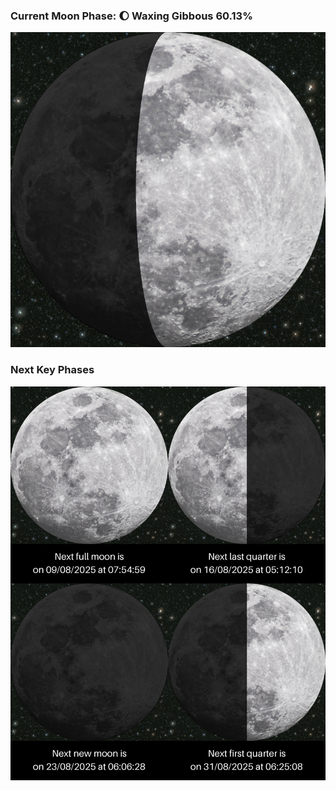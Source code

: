 ### Current Moon Phase: 🌔 Waxing Gibbous 60.13%
![Moon Phase](moonphase.png)
### Next Key Phases
![Gallery](gallery.png)